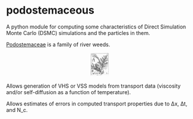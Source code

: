 # podostemaceous

A python module for computing some characteristics of Direct Simulation Monte Carlo (DSMC) simulations and the particles in them.

[Podostemaceae](https://en.wikipedia.org/wiki/Podostemaceae) is a family of river weeds.

<div align="center">
  <img src="images/377px-Mourera_fluviatilis.jpg" width="50" alt="Image of Mourera fluviatilis, from wikipedia">
</div>

Allows generation of VHS or VSS models from transport data (viscosity and/or self-diffusion as a function of temperature).

Allows estimates of errors in computed transport properties due to Δx, Δt, and N_c.
